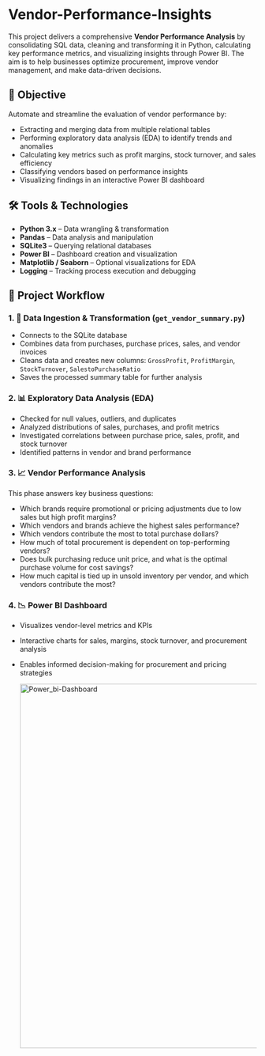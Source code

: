 # Vendor-Performance-Insights

This project delivers a comprehensive **Vendor Performance Analysis** by consolidating SQL data, cleaning and transforming it in Python, calculating key performance metrics, and visualizing insights through Power BI. The aim is to help businesses optimize procurement, improve vendor management, and make data-driven decisions.

## 📌 Objective

Automate and streamline the evaluation of vendor performance by:
- Extracting and merging data from multiple relational tables
- Performing exploratory data analysis (EDA) to identify trends and anomalies
- Calculating key metrics such as profit margins, stock turnover, and sales efficiency
- Classifying vendors based on performance insights
- Visualizing findings in an interactive Power BI dashboard

## 🛠️ Tools & Technologies

- **Python 3.x** – Data wrangling & transformation  
- **Pandas** – Data analysis and manipulation  
- **SQLite3** – Querying relational databases  
- **Power BI** – Dashboard creation and visualization  
- **Matplotlib / Seaborn** – Optional visualizations for EDA  
- **Logging** – Tracking process execution and debugging

## 🧩 Project Workflow

### 1. 🧠 Data Ingestion & Transformation (`get_vendor_summary.py`)
- Connects to the SQLite database
- Combines data from purchases, purchase prices, sales, and vendor invoices
- Cleans data and creates new columns: `GrossProfit`, `ProfitMargin`, `StockTurnover`, `SalestoPurchaseRatio`
- Saves the processed summary table for further analysis

### 2. 📊 Exploratory Data Analysis (EDA)
- Checked for null values, outliers, and duplicates
- Analyzed distributions of sales, purchases, and profit metrics
- Investigated correlations between purchase price, sales, profit, and stock turnover
- Identified patterns in vendor and brand performance

### 3. 📈 Vendor Performance Analysis
This phase answers key business questions:
- Which brands require promotional or pricing adjustments due to low sales but high profit margins?
- Which vendors and brands achieve the highest sales performance?
- Which vendors contribute the most to total purchase dollars?
- How much of total procurement is dependent on top-performing vendors?
- Does bulk purchasing reduce unit price, and what is the optimal purchase volume for cost savings?
- How much capital is tied up in unsold inventory per vendor, and which vendors contribute the most?

### 4. 📉 Power BI Dashboard
- Visualizes vendor-level metrics and KPIs
- Interactive charts for sales, margins, stock turnover, and procurement analysis
- Enables informed decision-making for procurement and pricing strategies


  <img width="1303" height="737" alt="Power_bi-Dashboard" src="https://github.com/user-attachments/assets/c0293322-02cb-4b8e-9339-e4adc8ee4b59" />
